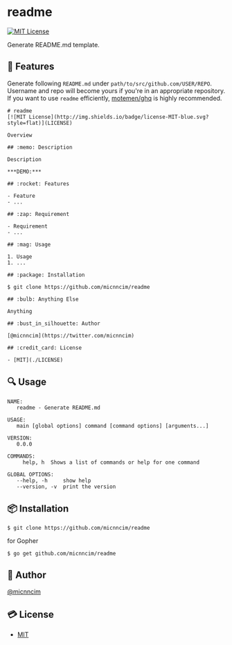 # readme
[![MIT License](http://img.shields.io/badge/license-MIT-blue.svg?style=flat)](LICENSE)

Generate README.md template.

## :rocket: Features

Generate following `README.md` under `path/to/src/github.com/USER/REPO`. Username and repo will become yours if you're in an appropriate repository. If you want to use `readme` efficiently, [motemen/ghq](https://github.com/motemen/ghq) is highly recommended.

```
# readme
[![MIT License](http://img.shields.io/badge/license-MIT-blue.svg?style=flat)](LICENSE)

Overview

## :memo: Description

Description

***DEMO:***

## :rocket: Features

- Feature
- ...

## :zap: Requirement

- Requirement
- ...

## :mag: Usage

1. Usage
1. ...

## :package: Installation

$ git clone https://github.com/micnncim/readme

## :bulb: Anything Else

Anything

## :bust_in_silhouette: Author

[@micnncim](https://twitter.com/micnncim)

## :credit_card: License

- [MIT](./LICENSE)

```

## :mag: Usage

```
NAME:
   readme - Generate README.md

USAGE:
   main [global options] command [command options] [arguments...]

VERSION:
   0.0.0

COMMANDS:
     help, h  Shows a list of commands or help for one command

GLOBAL OPTIONS:
   --help, -h     show help
   --version, -v  print the version
```

## :package: Installation

```
$ git clone https://github.com/micnncim/readme
```

for Gopher

```
$ go get github.com/micnncim/readme
```

## :bust_in_silhouette: Author

[@micnncim](https://twitter.com/micnncim)

## :credit_card: License

- [MIT](./LICENSE)
